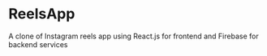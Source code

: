 # ReelsApp
A clone of Instagram reels app using React.js for frontend and Firebase for backend services

